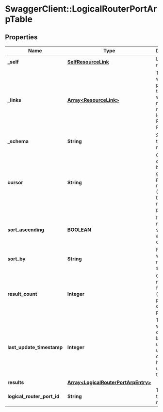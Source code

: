 # SwaggerClient::LogicalRouterPortArpTable

## Properties
Name | Type | Description | Notes
------------ | ------------- | ------------- | -------------
**_self** | [**SelfResourceLink**](SelfResourceLink.md) | Link to this resource | [optional] 
**_links** | [**Array&lt;ResourceLink&gt;**](ResourceLink.md) | The server will populate this field when returing the resource. Ignored on PUT and POST. | [optional] 
**_schema** | **String** | Schema for this resource | [optional] 
**cursor** | **String** | Opaque cursor to be used for getting next page of records (supplied by current result page) | [optional] 
**sort_ascending** | **BOOLEAN** | If true, results are sorted in ascending order | [optional] 
**sort_by** | **String** | Field by which records are sorted | [optional] 
**result_count** | **Integer** | Count of results found (across all pages), set only on first page | [optional] 
**last_update_timestamp** | **Integer** | Timestamp when the data was last updated; unset if data source has never updated the data. | [optional] 
**results** | [**Array&lt;LogicalRouterPortArpEntry&gt;**](LogicalRouterPortArpEntry.md) |  | [optional] 
**logical_router_port_id** | **String** | The ID of the logical router port | 



